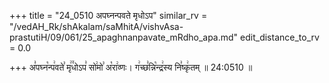 +++
title = "24_0510 अपघ्नन्पवते मृधोऽप"
similar_rv = "/vedAH_Rk/shAkalam/saMhitA/vishvAsa-prastutiH/09/061/25_apaghnanpavate_mRdho_apa.md"
edit_distance_to_rv = 0.0

+++
अ꣣पघ्न꣡न्प꣢वते꣣ मृ꣢꣫धोऽप꣣ सो꣢मो꣣ अ꣡रा꣢व्णः। ग꣢च्छ꣣न्नि꣡न्द्र꣢स्य नि꣣ष्कृ꣢तम् ॥ 24:0510 ॥

<div class="js_include " url="/vedAH_Rk/shAkalam/saMhitA/vishvAsa-prastutiH/09/061/25_apaghnanpavate_mRdho_apa.md"  newLevelForH1="2" title="विश्वास-शाकल-प्रस्तुतिः"  > </div>